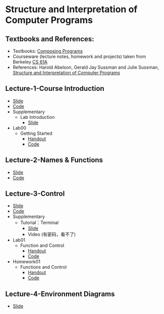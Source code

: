 # Structure and Interpretation of Computer Programs

## Textbooks and References:

* Textbooks: [Composing Programs](https://www.composingprograms.com/)
* Courseware (lecture notes, homework and projects) taken from Berkeley [CS 61A](https://cs61a.org/)
* References: Harold Abelson, Gerald Jay Sussman and Julie Sussman, [Structure and Interpretation of Computer Programs](https://mitp-content-server.mit.edu/books/content/sectbyfn/books_pres_0/6515/sicp.zip/index.html)

## Lecture-1-Course Introduction

* [Slide](.gitbook/assets/01-Intro.pptx)
* [Code](.gitbook/assets/code01.zip)
* Supplementary
  * Lab Introduction
    * [Slide](.gitbook/assets/lab00.pptx)
* Lab00
  * Getting Started
    * [Handout](lab-handouts/lab00-getting-started/)
    * [Code](.gitbook/assets/lab00-Code.zip)

## Lecture-2-Names & Functions

* [Slide](.gitbook/assets/02-Names-and-Functions.pptx)
* [Code](.gitbook/assets/code02.zip)

## Lecture-3-Control

* [Slide](.gitbook/assets/03-Control.pptx)
* [Code](.gitbook/assets/code03.zip)
* Supplementary
  * Tutorial：Terminal
    * [Slide](.gitbook/assets/terminal.pptx)
    * Video (有密码，看不了)
* Lab01
  * Function and Control
    * [Handout](lab-handouts/lab01-functions-and-control.md)
    * [Code](.gitbook/assets/lab01-Code.zip)
* Homework01
  * Functions and Control
    * [Handout](homework-handout/hw01-functions-and-control.md)
    * [Code](.gitbook/assets/hw01-Code.zip)

## Lecture-4-Environment Diagrams

* [Slide](.gitbook/assets/04-Environment-Diagrams.pptx)
